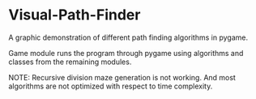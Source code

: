 # Visual-Path-Finder
A graphic demonstration of different path finding algorithms in pygame. 

Game module runs the program through pygame using algorithms and classes from the remaining modules. 

NOTE: Recursive division maze generation is not working. And most algorithms are not optimized with respect to time complexity.
